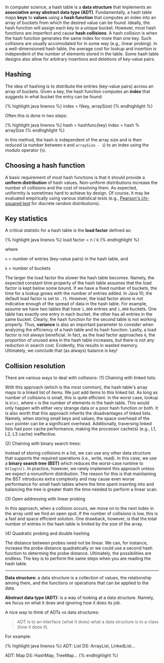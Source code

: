 In computer science, a hash table is a **data structure** that implements an **associative array abstract data type (ADT)**. Fundamentally, a hash table maps **keys** to **values** using a **hash function** that computes an index into an array of buckets from which the desired value can be found. Ideally, the hash function will assign each key to a unique bucket. However, most hash functions are imperfect and cause **hash collisions**. A hash collision is when the hash function generates the same index for more than one key. Such collisions are usually accomodated for in some way (e.g., linear probing). In a well-dimensioned hash table, the average cost for lookup and insertion is independent of the number of elements stored in the table. Some hash table designs also allow for arbitrary insertions and deletions of key-value pairs.

## Hashing

The idea of hashing is to distribute the entries (key-value pairs) across an array of buckets. Given a key, the hash function computes an **index** that suggests in what bucket the entry can be found:

{% highlight java linenos %}
 index = f(key, arraySize)
{% endhighlight %}

Often this is done in two steps:

{% highlight java linenos %}
 hash = hashfunc(key)
 index = hash % arraySize
{% endhighlight %}

In this method, the hash is independent of the array size and is then _reduced_ (a number between `0` and `arraySize - 1`) to an index using the modulo operator (`%`).

## Choosing a hash function

A basic requirement of most hash functions is that it should provide a **uniform distribution** of hash values. Non-uniform distributions increase the number of collisions and the cost of resolving them. As expected, uniformity is sometimes hard to achieve by design. Of course, it may be evaluated empirically using various statistical tests (e.g., [Pearson's chi-squared test](https://en.wikipedia.org/wiki/Pearson%27s_chi-squared_test#Discrete_uniform_distribution) for discrete random distributions).

## Key statistics

A critical statistic for a hash table is the **load factor** defined as:

{% highlight java linenos %}
 load factor = n / k
{% endhighlight %}

where

`n` = number of entries (key-value pairs) in the hash table, and

`k` = number of buckets

The larger the load factor the slower the hash table becomes. Namely, the expected constant time property of the hash table assumes that the load factor is kept below some bound. If we have a fixed number of buckets, the time for a lookup grows with the number of entries added. In Java 10, the default load factor is set to `.75`. However, the load factor alone is not indicative enough of the spread of data in the hash table. For example, assume we have two tables that have `1,000` entries and `1,000` buckets. One table has exactly one entry in each bucket, the other has all entries in the same bucket. Clearly, the hash function for the second table is not working properly. Thus, **variance** is also an important parameter to consider when analyzing the efficiency of a hash table and its hash function. Lastly, a load factor is not always beneficial. In fact, as the load factor approaches `0`, the proportion of unused area in the hash table increases, but there is not any reduction in search cost. Evidently, this results in wasted memory. Ultimately, we conclude that (as always) balance is key!

## Collision resolution

There are various ways to deal with collisions:
(1) Chaining with linked lists:

With this approach (which is the most common), the hash table's array maps to a linked list of items. We just add items to this linked list. As long as number of collisions is small, this is quite efficient. In the worst case, lookup is `O(n)`, where `n` is the number of elements in the hash table. This would only happen with either very strange data or a poor hash function or both. It is also worth that this approach inherits the disadvantages of linked lists. Namely, when storing small keys and values, the space overhead of the `next` pointer can be a significant overhead. Additionally, traversing linked lists had poor cache performance, making the processor cache(s) (e.g., L1, L2, L3 cache) ineffective.

(2) Chaining with binary search trees:

Instead of storing collisions in a list, we can use any other data structure that supports the required operations (i.e., write, read). In this case, we use a **binary search tree (BST)** which reduces the worst-case runtime to `O(log(n))`. In practice, however, we rarely implement this approach unless we expect a nonuniform distribution. The reason for this is that maintaining the BST introduces extra complexity and may cause even worse performance for small hash tables where the time spent inserting into and balancing the tree is greater thatn the time needed to perform a linear scan.

(3) Open addressing with linear probing

In this approach, when a collision occurs, we move on to the next index in the array until we find an open spot. If the number of collisions is low, this is a fast and space efficient solution. One drawback, however, is that the total number of entries in the hash table is limited by the size of the array.

(4) Quadratic probing and double hashing

The distance between probes need not be linear. We can, for instance, increase the probe distance quadratically or we could use a second hash function to determing the probe distance. Ultimately, the possibilities are endless. The key is to perform the same steps when you are reading the hash table.

________________________________________________________________________________________

**Data structure:** a data structure is a collection of values, the relationship among them, and the functions or operations that can be applied to the data.

**Abstract data type (ADT):** is a way of looking at a data structure. Namely, we focus on what it does and ignoring how it does its job.

A nice way to think of ADTs vs data structures:

> ADT is to an interface (what it does) what a data structure is to a class (how it does it).

For example:

{% highlight java linenos %}
 ADT: List
 DS:  ArrayList, LinkedList...

 ADT: Map
 DS:  HashMap, TreeMap...
{% endhighlight %}
